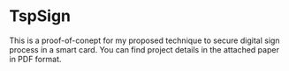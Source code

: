 # TspSign

This is a proof-of-conept for my proposed technique to secure digital sign process in a smart card.
You can find project details in the attached paper in PDF format.
